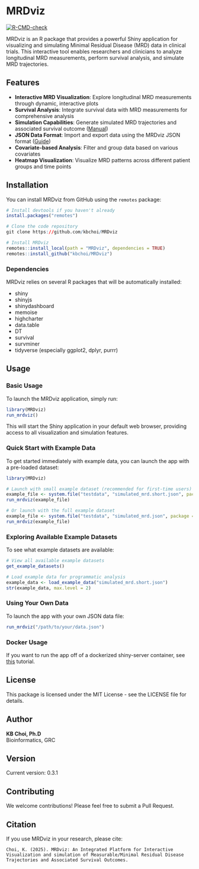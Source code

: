 # MRDviz

[![R-CMD-check](https://github.com/abbvie-external/MRDviz/actions/workflows/R-CMD-check.yml/badge.svg)](https://github.com/abbvie-external/MRDviz/actions/workflows/R-CMD-check.yml)

MRDviz is an R package that provides a powerful Shiny application for visualizing and simulating Minimal Residual Disease (MRD) data in clinical trials. This interactive tool enables researchers and clinicians to analyze longitudinal MRD measurements, perform survival analysis, and simulate MRD trajectories.

## Features

- **Interactive MRD Visualization**: Explore longitudinal MRD measurements through dynamic, interactive plots
- **Survival Analysis**: Integrate survival data with MRD measurements for comprehensive analysis
- **Simulation Capabilities**: Generate simulated MRD trajectories and associated survival outcome ([Manual](MRDsim.md))
- **JSON Data Format**: Import and export data using the MRDviz JSON format ([Guide](JSON_Format.md))
- **Covariate-based Analysis**: Filter and group data based on various covariates
- **Heatmap Visualization**: Visualize MRD patterns across different patient groups and time points

## Installation

You can install MRDviz from GitHub using the `remotes` package:

```R
# Install devtools if you haven't already
install.packages("remotes")

# Clone the code repository
git clone https://github.com/kbchoi/MRDviz

# Install MRDviz
remotes::install_local(path = "MRDviz", dependencies = TRUE)
remotes::install_github("kbchoi/MRDviz")
```

### Dependencies

MRDviz relies on several R packages that will be automatically installed:

- shiny
- shinyjs
- shinydashboard
- memoise
- highcharter
- data.table
- DT
- survival
- survminer
- tidyverse (especially ggplot2, dplyr, purrr)

## Usage

### Basic Usage

To launch the MRDviz application, simply run:

```R
library(MRDviz)
run_mrdviz()
```

This will start the Shiny application in your default web browser, providing access to all visualization and simulation features.

### Quick Start with Example Data

To get started immediately with example data, you can launch the app with a pre-loaded dataset:

```R
library(MRDviz)

# Launch with small example dataset (recommended for first-time users)
example_file <- system.file("testdata", "simulated_mrd.short.json", package = "MRDviz")
run_mrdviz(example_file)

# Or launch with the full example dataset
example_file <- system.file("testdata", "simulated_mrd.json", package = "MRDviz")
run_mrdviz(example_file)
```

### Exploring Available Example Datasets

To see what example datasets are available:

```R
# View all available example datasets
get_example_datasets()

# Load example data for programmatic analysis
example_data <- load_example_data("simulated_mrd.short.json")
str(example_data, max.level = 2)
```

### Using Your Own Data

To launch the app with your own JSON data file:

```R
run_mrdviz("/path/to/your/data.json")
```

### Docker Usage

If you want to run the app off of a dockerized shiny-server container, see [this](README.docker.md) tutorial.


## License

This package is licensed under the MIT License - see the LICENSE file for details.

## Author

**KB Choi, Ph.D**  
Bioinformatics, GRC

## Version

Current version: 0.3.1

## Contributing

We welcome contributions! Please feel free to submit a Pull Request.

## Citation

If you use MRDviz in your research, please cite:

```
Choi, K. (2025). MRDviz: An Integrated Platform for Interactive Visualization and simulation of Measurable/Minimal Residual Disease Trajectories and Associated Survival Outcomes.
